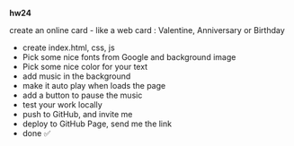**hw24**

create an online card - like a web card : Valentine, Anniversary or Birthday

* create index.html, css, js
* Pick some nice fonts from Google and background image
* Pick some nice color for your text
* add music in the background
* make it auto play when loads the page
* add a button to pause the music
* test your work locally
* push to GitHub, and invite me
* deploy to GitHub Page, send me the link
* done ✅
